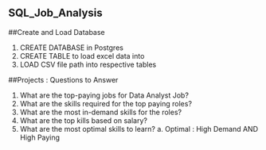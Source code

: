 ## SQL_Job_Analysis

##Create and Load Database
1. CREATE DATABASE in Postgres
2. CREATE TABLE to load excel data into 
3. LOAD CSV file path into respective tables

##Projects : Questions to Answer
1. What are the top-paying jobs for Data Analyst Job?
2. What are the skills required for the top paying roles?
3. What are the most in-demand skills for the roles?
4. What are the top kills based on salary?
5. What are the most optimal skills to learn?
     a. Optimal : High Demand AND High Paying
